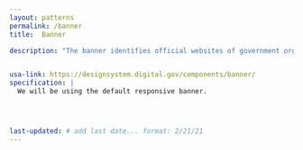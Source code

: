 ```yaml
---
layout: patterns
permalink: /banner
title:  Banner

description: "The banner identifies official websites of government organizations in the United States. It also helps visitors understand how to tell that a website is both official and secure."


usa-link: https://designsystem.digital.gov/components/banner/
specification: |
  We will be using the default responsive banner.




last-updated: # add last date... format: 2/21/21
---
```

<!--- if extra information is needed for this pattern, write here in Markdown. -->
<!--- to learn markdown format go to https://docs.github.com/en/github/writing-on-github/basic-writing-and-formatting-syntax -->



